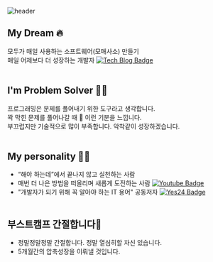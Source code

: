 ![header](https://capsule-render.vercel.app/api?type=soft&color=ffffff&text=Hi,%20this%20is%20Jirong.&fontColor=414141&animation=twinkling)


## My Dream :fire:
모두가 매일 사용하는 소프트웨어(모매사소) 만들기<br>
매일 어제보다 더 성장하는 개발자 [![Tech Blog Badge](http://img.shields.io/badge/-Tech%20blog-black?style=flat-square&logo=tvtime&link=https://hyun222.tistory.com)](https://hyun222.tistory.com)<br><br>

## I'm Problem Solver :man_shrugging:
프로그래밍은 문제를 풀어내기 위한 도구라고 생각합니다.<br>
꽉 막힌 문제를 풀어나갈 때 :star_struck: 이런 기분을 느낍니다.<br>
부끄럽지만 기술적으로 많이 부족합니다. 악착같이 성장하겠습니다.<br><br>

## My personality :raising_hand_man:
- “해야 하는데”에서 끝나지 않고 실천하는 사람 <br>
- 매번 더 나은 방법을 떠올리며 새롭게 도전하는 사람 [![Youtube Badge](https://img.shields.io/badge/Youtube-ff0000?style=flat-square&logo=youtube&link=https://www.youtube.com/c/청년들의무모한도전)](https://www.youtube.com/c/청년들의무모한도전)<br>
- "개발자가 되기 위해 꼭 알아야 하는 IT 용어" 공동저자 [![Yes24 Badge](https://img.shields.io/badge/Yes24-000000?style=flat-square&logo=BookStack&link=http://www.yes24.com/Product/Goods/109711067)](http://www.yes24.com/Product/Goods/109711067)<br><br>


## 부스트캠프 간절합니다:pray:<br>
- 정말정말정말 간절합니다. 정말 열심히할 자신 있습니다.<br>
- 5개월간의 압축성장을 이뤄낼 것입니다.<br>
